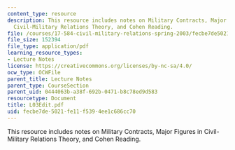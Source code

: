 ```yaml
---
content_type: resource
description: This resource includes notes on Military Contracts, Major Figures in
  Civil-Military Relations Theory, and Cohen Reading.
file: /courses/17-584-civil-military-relations-spring-2003/fecbe7de5021fe11f5394ee1c686cc70_L03Edit.pdf
file_size: 152394
file_type: application/pdf
learning_resource_types:
- Lecture Notes
license: https://creativecommons.org/licenses/by-nc-sa/4.0/
ocw_type: OCWFile
parent_title: Lecture Notes
parent_type: CourseSection
parent_uid: 0444063b-a38f-692b-0471-b8c78ed9d583
resourcetype: Document
title: L03Edit.pdf
uid: fecbe7de-5021-fe11-f539-4ee1c686cc70
---
```

This resource includes notes on Military Contracts, Major Figures in Civil-Military Relations Theory, and Cohen Reading.